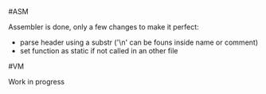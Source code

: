 #ASM

Assembler is done,
only a few changes to make it perfect:
- parse header using a substr ('\n' can be founs inside name or comment)
- set function as static if not called in an other file

#VM

Work in progress
